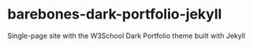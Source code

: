 # barebones-dark-portfolio-jekyll
Single-page site with the W3School Dark Portfolio theme built with Jekyll
